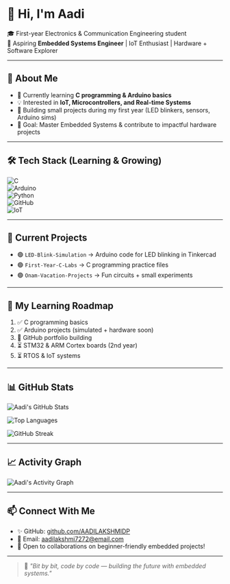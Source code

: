 # 👋 Hi, I'm Aadi  

🎓 First-year Electronics & Communication Engineering student  
🔌 Aspiring **Embedded Systems Engineer** | IoT Enthusiast | Hardware + Software Explorer  

---

## 🚀 About Me  
- 🌱 Currently learning **C programming & Arduino basics**  
- 💡 Interested in **IoT, Microcontrollers, and Real-time Systems**  
- 🔧 Building small projects during my first year (LED blinkers, sensors, Arduino sims)  
- 🎯 Goal: Master Embedded Systems & contribute to impactful hardware projects  

---

## 🛠️ Tech Stack (Learning & Growing)  

![C](https://img.shields.io/badge/C-00599C?style=for-the-badge&logo=c&logoColor=white)  
![Arduino](https://img.shields.io/badge/Arduino-00979D?style=for-the-badge&logo=arduino&logoColor=white)  
![Python](https://img.shields.io/badge/Python-3776AB?style=for-the-badge&logo=python&logoColor=white)  
![GitHub](https://img.shields.io/badge/GitHub-181717?style=for-the-badge&logo=github&logoColor=white)  
![IoT](https://img.shields.io/badge/IoT-FF6F00?style=for-the-badge&logo=cloudflare&logoColor=white)  

---

## 📂 Current Projects  
- 🟢 `LED-Blink-Simulation` → Arduino code for LED blinking in Tinkercad  
- 🟢 `First-Year-C-Labs` → C programming practice files  
- 🟢 `Onam-Vacation-Projects` → Fun circuits + small experiments  

---

## 🌟 My Learning Roadmap  
1. ✅ C programming basics  
2. ✅ Arduino projects (simulated + hardware soon)  
3. 🔄 GitHub portfolio building  
4. ⏳ STM32 & ARM Cortex boards (2nd year)  
5. ⏳ RTOS & IoT systems  

---

## 📊 GitHub Stats  

![Aadi's GitHub Stats](https://github-readme-stats.vercel.app/api?AADILAKSHMIDP=AADILAKSHMIDP&show_icons=true&theme=tokyonight)  

![Top Languages](https://github-readme-stats.vercel.app/api/top-langs/?AADILAKSHMIDP=AADILAKSHMIDP&layout=compact&theme=tokyonight)  

![GitHub Streak](https://github-readme-streak-stats.herokuapp.com/?AADILAKSHMIDP=AADILAKSHMIDP&theme=tokyonight)  

---

## 📈 Activity Graph  

![Aadi's Activity Graph](https://github-readme-activity-graph.vercel.app/graph?AADILAKSHMIDP=AADILAKSHMIDP&theme=tokyo-night)  

---

## 📫 Connect With Me  
- ✨ GitHub: [github.com/AADILAKSHMIDP](https://github.com/AADILAKSHMIDP)  
- 📧 Email: aadilakshmi7272@email.com  
- 💬 Open to collaborations on beginner-friendly embedded projects!  

---

> 💖 *"Bit by bit, code by code — building the future with embedded systems."*
